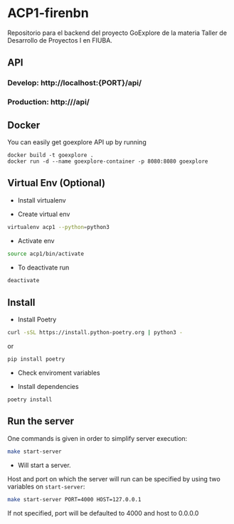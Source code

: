 # ACP1-firenbn

Repositorio para el backend del proyecto GoExplore de la materia Taller de Desarrollo de Proyectos I en FIUBA.


## API

### Develop: http://localhost:{PORT}/api/
### Production: http:///api/

## Docker

You can easily get goexplore API up by running

```
docker build -t goexplore .
docker run -d --name goexplore-container -p 8080:8080 goexplore

```

## Virtual Env (Optional)

- Install virtualenv

- Create virtual env

```bash
virtualenv acp1 --python=python3
```

- Activate env

```bash
source acp1/bin/activate
```

- To deactivate run

```bash
deactivate
```


## Install

- Install Poetry

```bash
curl -sSL https://install.python-poetry.org | python3 -
```

or

```bash
pip install poetry
```

- Check enviroment variables

- Install dependencies

```
poetry install
```


## Run the server

One commands is given in order to simplify server execution:

```bash
make start-server
```

* Will start a server.

Host and port on which the server will run can be specified by using two variables on  `start-server`:

```bash
make start-server PORT=4000 HOST=127.0.0.1
```

If not specified, port will be defaulted to 4000 and host to 0.0.0.0

